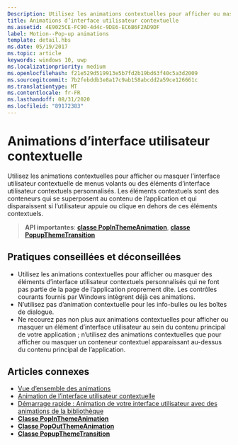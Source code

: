 ```yaml
---
Description: Utilisez les animations contextuelles pour afficher ou masquer l’interface utilisateur contextuelle de menus volants ou des éléments d’interface utilisateur contextuels personnalisés. Les éléments contextuels sont des conteneurs qui se superposent au contenu de l’application et qui disparaissent si l’utilisateur appuie ou clique en dehors de ces éléments contextuels.
title: Animations d’interface utilisateur contextuelle
ms.assetid: 4E9025CE-FC90-4d4c-9DE6-EC6B6F2AD9DF
label: Motion--Pop-up animations
template: detail.hbs
ms.date: 05/19/2017
ms.topic: article
keywords: windows 10, uwp
ms.localizationpriority: medium
ms.openlocfilehash: f21e529d519913e5b7fd2b19bd63f40c5a3d2009
ms.sourcegitcommit: 7b2febddb3e8a17c9ab158abcdd2a59ce126661c
ms.translationtype: MT
ms.contentlocale: fr-FR
ms.lasthandoff: 08/31/2020
ms.locfileid: "89172383"
---
```

# <a name="pop-up-ui-animations"></a>Animations d’interface utilisateur contextuelle



Utilisez les animations contextuelles pour afficher ou masquer l’interface utilisateur contextuelle de menus volants ou des éléments d’interface utilisateur contextuels personnalisés. Les éléments contextuels sont des conteneurs qui se superposent au contenu de l’application et qui disparaissent si l’utilisateur appuie ou clique en dehors de ces éléments contextuels.

> **API importantes**: [**classe PopInThemeAnimation**](/uwp/api/Windows.UI.Xaml.Media.Animation.PopInThemeAnimation), [**classe PopupThemeTransition**](/uwp/api/Windows.UI.Xaml.Media.Animation.PopupThemeTransition)


## <a name="dos-and-donts"></a>Pratiques conseillées et déconseillées


-   Utilisez les animations contextuelles pour afficher ou masquer des éléments d’interface utilisateur contextuels personnalisés qui ne font pas partie de la page de l’application proprement dite. Les contrôles courants fournis par Windows intègrent déjà ces animations.
-   N’utilisez pas d’animation contextuelle pour les info-bulles ou les boîtes de dialogue.
-   Ne recourez pas non plus aux animations contextuelles pour afficher ou masquer un élément d’interface utilisateur au sein du contenu principal de votre application ; n’utilisez des animations contextuelles que pour afficher ou masquer un conteneur contextuel apparaissant au-dessus du contenu principal de l’application.

## <a name="related-articles"></a>Articles connexes

* [Vue d’ensemble des animations](./xaml-animation.md)
* [Animation de l’interface utilisateur contextuelle](/previous-versions/windows/apps/jj649433(v=win.10))
* [Démarrage rapide : Animation de votre interface utilisateur avec des animations de la bibliothèque](/previous-versions/windows/apps/hh452703(v=win.10))
* [**Classe PopInThemeAnimation**](/uwp/api/Windows.UI.Xaml.Media.Animation.PopInThemeAnimation)
* [**Classe PopOutThemeAnimation**](/uwp/api/Windows.UI.Xaml.Media.Animation.PopOutThemeAnimation)
* [**Classe PopupThemeTransition**](/uwp/api/Windows.UI.Xaml.Media.Animation.PopupThemeTransition)

 

 